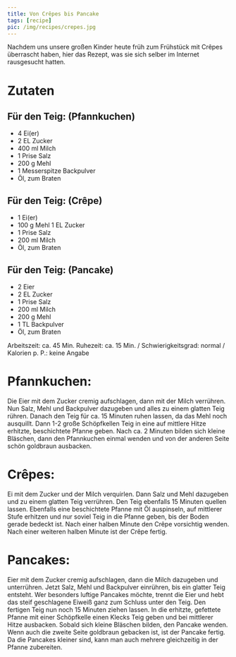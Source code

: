 ```yaml
---
title: Von Crêpes bis Pancake
tags: [recipe]
pic: /img/recipes/crepes.jpg
---
```


Nachdem uns unsere großen Kinder heute früh zum Frühstück mit Crêpes überrascht haben, hier das Rezept, was sie sich selber im Internet rausgesucht hatten.

# Zutaten

## Für den Teig: (Pfannkuchen) 
- 4 	Ei(er)
- 2 EL	Zucker
- 400 ml	Milch
- 1 Prise Salz
- 200 g Mehl
- 1 Messerspitze Backpulver
- Öl, zum Braten

## Für den Teig: (Crêpe)
- 1 Ei(er)
- 100 g	Mehl
1 EL	Zucker
- 1 Prise Salz
- 200 ml Milch
- Öl, zum Braten

## Für den Teig: (Pancake)
- 2 Eier
- 2 EL Zucker
- 1 Prise Salz
- 200 ml Milch
- 200 g Mehl
- 1 TL Backpulver
- Öl, zum Braten

Arbeitszeit: ca. 45 Min. Ruhezeit: ca. 15 Min. / Schwierigkeitsgrad: normal / Kalorien p. P.: keine Angabe

# Pfannkuchen:
Die Eier mit dem Zucker cremig aufschlagen, dann mit der Milch verrühren. Nun Salz, Mehl und Backpulver dazugeben und alles zu einem glatten Teig rühren. Danach den Teig für ca. 15 Minuten ruhen lassen, da das Mehl noch ausquillt. Dann 1-2 große Schöpfkellen Teig in eine auf mittlere Hitze erhitzte, beschichtete Pfanne geben. Nach ca. 2 Minuten bilden sich kleine Bläschen, dann den Pfannkuchen einmal wenden und von der anderen Seite schön goldbraun ausbacken. 

# Crêpes:
Ei mit dem Zucker und der Milch verquirlen. Dann Salz und Mehl dazugeben und zu einem glatten Teig verrühren. Den Teig ebenfalls 15 Minuten quellen lassen. Ebenfalls eine beschichtete Pfanne mit Öl auspinseln, auf mittlerer Stufe erhitzen und nur soviel Teig in die Pfanne geben, bis der Boden gerade bedeckt ist. Nach einer halben Minute den Crêpe vorsichtig wenden. Nach einer weiteren halben Minute ist der Crêpe fertig.

# Pancakes:
Eier mit dem Zucker cremig aufschlagen, dann die Milch dazugeben und unterrühren. Jetzt Salz, Mehl und Backpulver einrühren, bis ein glatter Teig entsteht. Wer besonders luftige Pancakes möchte, trennt die Eier und hebt das steif geschlagene Eiweiß ganz zum Schluss unter den Teig. Den fertigen Teig nun noch 15 Minuten ziehen lassen. In die erhitzte, gefettete Pfanne mit einer Schöpfkelle einen Klecks Teig geben und bei mittlerer Hitze ausbacken. Sobald sich kleine Bläschen bilden, den Pancake wenden. Wenn auch die zweite Seite goldbraun gebacken ist, ist der Pancake fertig. Da die Pancakes kleiner sind, kann man auch mehrere gleichzeitig in der Pfanne zubereiten.
